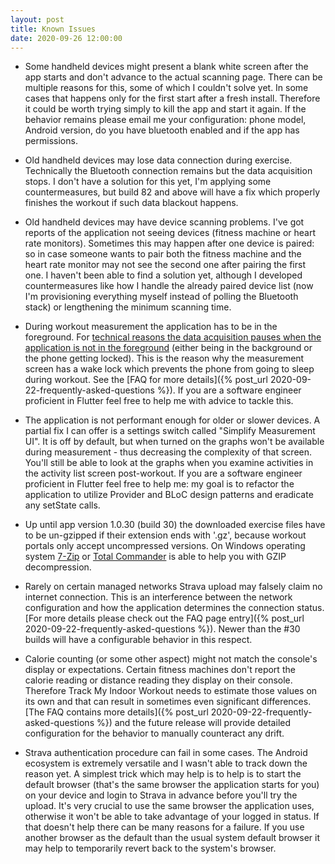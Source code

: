 ```yaml
---
layout: post
title: Known Issues
date: 2020-09-26 12:00:00
---
```

* Some handheld devices might present a blank white screen after the app starts and don't advance to the actual scanning page. There can be multiple reasons for this, some of which I couldn't solve yet. In some cases that happens only for the first start after a fresh install. Therefore it could be worth trying simply to kill the app and start it again. If the behavior remains please email me your configuration: phone model, Android version, do you have bluetooth enabled and if the app has permissions.

* Old handheld devices may lose data connection during exercise. Technically the Bluetooth connection remains but the data acquisition stops. I don't have a solution for this yet, I'm applying some countermeasures, but build 82 and above will have a fix which properly finishes the workout if such data blackout happens.

* Old handheld devices may have device scanning problems. I've got reports of the application not seeing devices (fitness machine or heart rate monitors). Sometimes this may happen after one device is paired: so in case someone wants to pair both the fitness machine and the heart rate monitor may not see the second one after pairing the first one. I haven't been able to find a solution yet, although I developed countermeasures like how I handle the already paired device list (now I'm provisioning everything myself instead of polling the Bluetooth stack) or lengthening the minimum scanning time.

* During workout measurement the application has to be in the foreground. For [technical reasons the data acquisition pauses when the application is not in the foreground](https://stackoverflow.com/questions/64831910/how-to-make-my-app-keep-receiving-and-processing-bluetooth-data-while-the-phone) (either being in the background or the phone getting locked). This is the reason why the measurement screen has a wake lock which prevents the phone from going to sleep during workout. See the [FAQ for more details]({% post_url 2020-09-22-frequently-asked-questions %}). If you are a software engineer proficient in Flutter feel free to help me with advice to tackle this.

* The application is not performant enough for older or slower devices. A partial fix I can offer is a settings switch called "Simplify Measurement UI". It is off by default, but when turned on the graphs won't be available during measurement - thus decreasing the complexity of that screen. You'll still be able to look at the graphs when you examine activities in the activity list screen post-workout. If you are a software engineer proficient in Flutter feel free to help me: my goal is to refactor the application to utilize Provider and BLoC design patterns and eradicate any setState calls.

* Up until app version 1.0.30 (build 30) the downloaded exercise files have to be un-gzipped if their extension ends with '.gz', because workout portals only accept uncompressed versions. On Windows operating system [7-Zip](https://www.7-zip.org/) or [Total Commander](https://www.ghisler.com/) is able to help you with GZIP decompression.

* Rarely on certain managed networks Strava upload may falsely claim no internet connection. This is an interference between the network configuration and how the application determines the connection status. [For more details please check out the FAQ page entry]({% post_url 2020-09-22-frequently-asked-questions %}). Newer than the #30 builds will have a configurable behavior in this respect.

* Calorie counting (or some other aspect) might not match the console's display or expectations. Certain fitness machines don't report the calorie reading or distance reading they display on their console. Therefore Track My Indoor Workout needs to estimate those values on its own and that can result in sometimes even significant differences. [The FAQ contains more details]({% post_url 2020-09-22-frequently-asked-questions %}) and the future release will provide detailed configuration for the behavior to manually counteract any drift.

* Strava authentication procedure can fail in some cases. The Android ecosystem is extremely versatile and I wasn't able to track down the reason yet. A simplest trick which may help is to help is to start the default browser (that's the same browser the application starts for you) on your device and login to Strava in advance before you'll try the upload. It's very crucial to use the same browser the application uses, otherwise it won't be able to take advantage of your logged in status. If that doesn't help there can be many reasons for a failure. If you use another browser as the default than the usual system default browser it may help to temporarily revert back to the system's browser.
